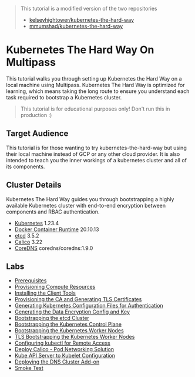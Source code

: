 > This tutorial is a modified version of the two repositories
> - [kelseyhightower/kubernetes-the-hard-way](https://github.com/kelseyhightower/kubernetes-the-hard-way)
> - [mmumshad/kubernetes-the-hard-way](https://github.com/mmumshad/kubernetes-the-hard-way)

# Kubernetes The Hard Way On Multipass

This tutorial walks you through setting up Kubernetes the Hard Way on a local machine using Multipass. 
Kubernetes The Hard Way is optimized for learning, which means taking the long route to ensure you understand each task required to bootstrap a Kubernetes cluster.

> This tutorial is for educational purposes only! Don't run this in production :)

## Target Audience

This tutorial is for those wanting to try kubernetes-the-hard-way but using their local machine instead of GCP or any other cloud provider. It is also intended to teach you the inner workings of a kubernetes cluster and all of its components. 

## Cluster Details

Kubernetes The Hard Way guides you through bootstrapping a highly available Kubernetes cluster with end-to-end encryption between components and RBAC authentication.

* [Kubernetes](https://github.com/kubernetes/kubernetes) 1.23.4
* [Docker Container Runtime](https://docs.docker.com/) 20.10.13
* [etcd](https://github.com/coreos/etcd) 3.5.2
* [Calico](https://projectcalico.docs.tigera.io/about/about-calico) 3.22
* [CoreDNS](https://github.com/coredns/coredns) coredns/coredns:1.9.0

## Labs

* [Prerequisites](docs/01-prerequisites.md)
* [Provisioning Compute Resources](docs/02-compute-resources.md)
* [Installing the Client Tools](docs/03-client-tools.md)
* [Provisioning the CA and Generating TLS Certificates](docs/04-certificate-authority.md)
* [Generating Kubernetes Configuration Files for Authentication](docs/05-kubernetes-configuration-files.md)
* [Generating the Data Encryption Config and Key](docs/06-data-encryption-keys.md)
* [Bootstrapping the etcd Cluster](docs/07-bootstrapping-etcd.md)
* [Bootstrapping the Kubernetes Control Plane](docs/08-bootstrapping-kubernetes-controllers.md)
* [Bootstrapping the Kubernetes Worker Nodes](docs/09-bootstrapping-kubernetes-workers.md)
* [TLS Bootstrapping the Kubernetes Worker Nodes](docs/10-tls-bootstrapping-kubernetes-workers.md)
* [Configuring kubectl for Remote Access](docs/11-configuring-kubectl.md)
* [Deploy Calico - Pod Networking Solution](docs/12-configure-pod-networking.md)
* [Kube API Server to Kubelet Configuration](docs/13-kube-apiserver-to-kubelet.md)
* [Deploying the DNS Cluster Add-on](docs/14-dns-addon.md)
* [Smoke Test](docs/15-smoke-test.md)
